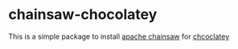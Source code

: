 # chainsaw-chocolatey
This is a simple package to install [apache chainsaw](http://logging.apache.org/chainsaw/2.x/) for [chcoclatey](https://chocolatey.org/)
